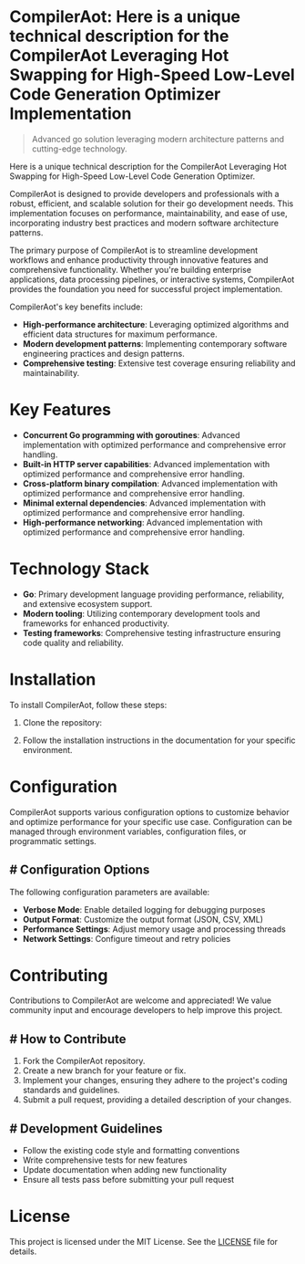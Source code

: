 <!-- fallback_CompilerAot_20250804221540_13526 -->

# CompilerAot: Here is a unique technical description for the CompilerAot Leveraging Hot Swapping for High-Speed Low-Level Code Generation Optimizer Implementation
> Advanced go solution leveraging modern architecture patterns and cutting-edge technology.

Here is a unique technical description for the CompilerAot Leveraging Hot Swapping for High-Speed Low-Level Code Generation Optimizer.

CompilerAot is designed to provide developers and professionals with a robust, efficient, and scalable solution for their go development needs. This implementation focuses on performance, maintainability, and ease of use, incorporating industry best practices and modern software architecture patterns.

The primary purpose of CompilerAot is to streamline development workflows and enhance productivity through innovative features and comprehensive functionality. Whether you're building enterprise applications, data processing pipelines, or interactive systems, CompilerAot provides the foundation you need for successful project implementation.

CompilerAot's key benefits include:

* **High-performance architecture**: Leveraging optimized algorithms and efficient data structures for maximum performance.
* **Modern development patterns**: Implementing contemporary software engineering practices and design patterns.
* **Comprehensive testing**: Extensive test coverage ensuring reliability and maintainability.

# Key Features

* **Concurrent Go programming with goroutines**: Advanced implementation with optimized performance and comprehensive error handling.
* **Built-in HTTP server capabilities**: Advanced implementation with optimized performance and comprehensive error handling.
* **Cross-platform binary compilation**: Advanced implementation with optimized performance and comprehensive error handling.
* **Minimal external dependencies**: Advanced implementation with optimized performance and comprehensive error handling.
* **High-performance networking**: Advanced implementation with optimized performance and comprehensive error handling.

# Technology Stack

* **Go**: Primary development language providing performance, reliability, and extensive ecosystem support.
* **Modern tooling**: Utilizing contemporary development tools and frameworks for enhanced productivity.
* **Testing frameworks**: Comprehensive testing infrastructure ensuring code quality and reliability.

# Installation

To install CompilerAot, follow these steps:

1. Clone the repository:


2. Follow the installation instructions in the documentation for your specific environment.

# Configuration

CompilerAot supports various configuration options to customize behavior and optimize performance for your specific use case. Configuration can be managed through environment variables, configuration files, or programmatic settings.

## # Configuration Options

The following configuration parameters are available:

* **Verbose Mode**: Enable detailed logging for debugging purposes
* **Output Format**: Customize the output format (JSON, CSV, XML)
* **Performance Settings**: Adjust memory usage and processing threads
* **Network Settings**: Configure timeout and retry policies

# Contributing

Contributions to CompilerAot are welcome and appreciated! We value community input and encourage developers to help improve this project.

## # How to Contribute

1. Fork the CompilerAot repository.
2. Create a new branch for your feature or fix.
3. Implement your changes, ensuring they adhere to the project's coding standards and guidelines.
4. Submit a pull request, providing a detailed description of your changes.

## # Development Guidelines

* Follow the existing code style and formatting conventions
* Write comprehensive tests for new features
* Update documentation when adding new functionality
* Ensure all tests pass before submitting your pull request

# License

This project is licensed under the MIT License. See the [LICENSE](https://github.com/coralnws/CompilerAot/blob/main/LICENSE) file for details.

